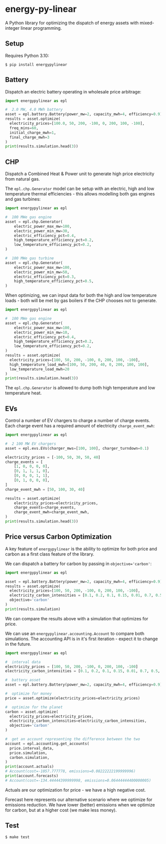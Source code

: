 # energy-py-linear

A Python library for optimizing the dispatch of energy assets with mixed-integer linear programming.

## Setup

Requires Python 3.10:

```shell
$ pip install energypylinear
```

## Battery

Dispatch an electric battery operating in wholesale price arbitrage:

```python
import energypylinear as epl

#  2.0 MW, 4.0 MWh battery
asset = epl.battery.Battery(power_mw=2, capacity_mwh=4, efficiency=0.9)
results = asset.optimize(
  electricity_prices=[100.0, 50, 200, -100, 0, 200, 100, -100],
  freq_mins=60,
  initial_charge_mwh=1,
  final_charge_mwh=3
)
print(results.simulation.head(3))
```

## CHP

Dispatch a Combined Heat & Power unit to generate high price electricity from natural gas.

The `epl.chp.Generator` model can be setup with an electric, high and low temperature thermal efficiencies - this allows modelling both gas engines and gas turbines:

```python
import energypylinear as epl

#  100 MWe gas engine
asset = epl.chp.Generator(
    electric_power_max_mw=100,
    electric_power_min_mw=30,
    electric_efficiency_pct=0.4,
    high_temperature_efficiency_pct=0.2,
    low_temperature_efficiency_pct=0.2,
)

#  100 MWe gas turbine
asset = epl.chp.Generator(
    electric_power_max_mw=100,
    electric_power_min_mw=50,
    electric_efficiency_pct=0.3,
    high_temperature_efficiency_pct=0.5,
)
```

When optimizing, we can input data for both the high and low temperature loads - both will be met by gas boilers if the CHP chooses not to generate.


```python
import energypylinear as epl

#  100 MWe gas engine
asset = epl.chp.Generator(
    electric_power_max_mw=100,
    electric_power_min_mw=10,
    electric_efficiency_pct=0.4,
    high_temperature_efficiency_pct=0.2,
    low_temperature_efficiency_pct=0.2,
)
results = asset.optimize(
  electricity_prices=[100, 50, 200, -100, 0, 200, 100, -100],
  high_temperature_load_mwh=[100, 50, 200, 40, 0, 200, 100, 100],
  low_temperature_load_mwh=20
)
print(results.simulation.head(3))
```

The `epl.chp.Generator` is allowed to dump both high temperature and low temperature heat.

## EVs

Control a number of EV chargers to charge a number of charge events.  Each charge event has a required amount of electricity `charge_event_mwh`:

```python
import energypylinear as epl

#  2 100 MW EV chargers
asset = epl.evs.EVs(charger_mws=[100, 100], charger_turndown=0.1)

electricity_prices = [-100, 50, 30, 50, 40]
charge_events = [
    [1, 0, 0, 0, 0],
    [0, 1, 1, 1, 0],
    [0, 0, 0, 1, 1],
    [0, 1, 0, 0, 0],
]
charge_event_mwh = [50, 100, 30, 40]

results = asset.optimize(
    electricity_prices=electricity_prices,
    charge_events=charge_events,
    charge_event_mwh=charge_event_mwh,
)
print(results.simulation.head(3))
```

## Price versus Carbon Optimization

A key feature of `energypylinear` is the ability to optimize for both price and carbon as a first class feature of the library.

We can dispatch a battery for carbon by passing in `objective='carbon'`:

```python
import energypylinear as epl

asset = epl.battery.Battery(power_mw=2, capacity_mwh=4, efficiency=0.9)
results = asset.optimize(
  electricity_prices=[100, 50, 200, -100, 0, 200, 100, -100],
  electricity_carbon_intensities = [0.1, 0.2, 0.1, 0.15, 0.01, 0.7, 0.5, 0.01],
  objective='carbon'
)
print(results.simulation)
```

We can compare the results above with a simulation that optimizes for price.

We can use an `energypylinear.accounting.Account` to compare both simulations.  The accounting API is in it's first iteration - expect it to change in the future.

```python
import energypylinear as epl

#  interval data
electricity_prices = [100, 50, 200, -100, 0, 200, 100, -100]
electricity_carbon_intensities = [0.1, 0.2, 0.1, 0.15, 0.01, 0.7, 0.5, 0.01]

#  battery asset
asset = epl.battery.Battery(power_mw=2, capacity_mwh=4, efficiency=0.9)

#  optimize for money
price = asset.optimize(electricity_prices=electricity_prices)

#  optimize for the planet
carbon = asset.optimize(
  electricity_prices=electricity_prices,
  electricity_carbon_intensities=electricity_carbon_intensities,
  objective='carbon'
)

#  get an account representing the difference between the two
account = epl.accounting.get_accounts(
  price.interval_data,
  price.simulation,
  carbon.simulation,
)
print(account.actuals)
# Account(cost=-1057.777778, emissions=0.08222222199999996)
print(account.forecasts)
# Account(cost=-134.44444399999998, emissions=0.06444444400000005)
```

Actuals are our optimization for price - we have a high negative cost.

Forecast here represents our alternative scenario where we optimize for emissions reduction.  We have lower (better) emissions when we optimize for carbon, but at a higher cost (we make less money).

## Test

```shell
$ make test
```
